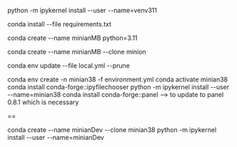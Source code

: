 
python -m ipykernel install --user --name=venv311


conda install --file requirements.txt


conda create --name minianMB python=3.11


conda create --name minianMB --clone minion


conda env update --file local.yml --prune





 conda env create -n minian38 -f environment.yml
 conda activate minian38
 conda install conda-forge::ipyfilechooser
 python -m ipykernel install --user --name=minian38
conda install conda-forge::panel   --> to update to panel 0.8.1 which is necessary


==

conda create --name minianDev --clone minian38
python -m ipykernel install --user --name=minianDev



